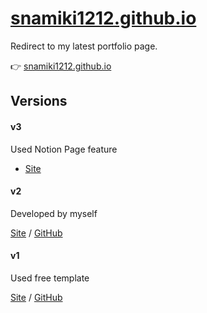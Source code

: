 # [snamiki1212.github.io](https://snamiki1212.github.io/)

Redirect to my latest portfolio page.

👉 [snamiki1212.github.io](https://snamiki1212.github.io/)

## Versions

#### v3

Used Notion Page feature

- [Site](https://snamiki1212.notion.site/AboutMe-bcbf1b16e6d045dbaa4f9ad1d4b2bc33)

#### v2

Developed by myself

[Site](https://snamiki1212.github.io/v2) / [GitHub](https://github.com/snamiki1212/v2)

#### v1

Used free template

[Site](https://snamiki1212.github.io/v1) / [GitHub](https://github.com/snamiki1212/v1)
